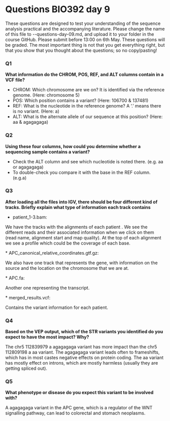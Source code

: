 
# Questions BIO392 day 9
These questions are designed to test your understanding of the sequence analysis practical and the accompanying literature. Please change the name of this file to <First letter>-<Last name>-questions-day-09.md, and upload it to your folder in the course GitHub. Please submit before 13:00 on 6th May.
These questions will be graded. The most important thing is not that you get everything right, but that you show that you thought about the questions; so no copy/pasting!

### Q1
**What information do the CHROM, POS, REF, and ALT columns contain in a VCF file?**
* CHROM: Which chromosome are we on? It is identified via the reference genome. (Here: chromosome 5)
* POS: Which position contains a variant? (Here: 106700 & 137481)
* REF: What is the nucleotide in the reference genome? A ‘.’ means there is no variant. (Here: a) 
* ALT: What is the alternate allele of our sequence at this position? (Here: aa & agagagaga)

### Q2
**Using these four columns, how could you determine whether a sequencing sample contains a variant?**
* Check the ALT column and see which nucleotide is noted there.  (e.g. aa or agagagaga)
* To double-check you compare it with the base in the 	REF column. (e.g.a)

### Q3
**After loading all the files into IGV, there should be four different kind of tracks. Briefly explain what type of information each track contains**
* patient_1-3.bam: 
<p> We have the tracks with the alignments of each patient . We see the different reads and their associated information when we click on them (read name, alignment start and map quality). At the top of each alignment we see a profile which could be the coverage of each base. </p> 
* APC_canonical_relative_coordinates.gtf.gz: 
<p> We also have one track that represents the gene, with information on the source and the location on the chromosome that we are at. </p> 
* APC.fa:
<p> Another one representing the transcript. </p> 
* merged_results.vcf:
<p> Contains the variant information for each patient. </p> 

### Q4
**Based on the VEP output, which of the STR variants you identified do you expect to have the most impact? Why?**
<p> The chr5 112839979 a agagagaga variant has more impact than the chr5 112809198 a aa variant. The agagagaga variant leads often to frameshifts, which has in most castes negative effects on protein coding. The aa variant has mostly effect on introns, which are mostly harmless (usually they are getting spliced out). </p> 

### Q5
**What phenotype or disease do you expect this variant to be involved with?**
<p> A agagagaga variant in the APC gene, which is a regulator of the WNT signalling pathway, can lead to colorectal and stomach neoplasms. </p> 
